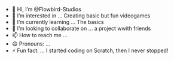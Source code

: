 - 👋 Hi, I’m @Flowbird-Studios
- 👀 I’m interested in ... Creating basic but fun videogames
- 🌱 I’m currently learning ... The basics
- 💞️ I’m looking to collaborate on ... a project wwith friends
- 📫 How to reach me ...
- 😄 Pronouns: ...
- ⚡ Fun fact: ... I started coding on Scratch, then I never stopped!

<!---
Flowbird-Studios/Flowbird-Studios is a ✨ special ✨ repository because its `README.md` (this file) appears on your GitHub profile.
You can click the Preview link to take a look at your changes.
--->
